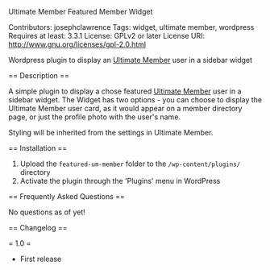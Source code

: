 Ultimate Member Featured Member Widget

Contributors: josephclawrence
Tags: widget, ultimate member, wordpress
Requires at least: 3.3.1
License: GPLv2 or later
License URI: http://www.gnu.org/licenses/gpl-2.0.html

Wordpress plugin to display an [Ultimate Member](https://ultimatemember.com/) user in a sidebar widget

== Description ==

A simple plugin to display a chose featured [Ultimate Member](https://ultimatemember.com/) user in a sidebar widget. The Widget has two options - you can choose to display the Ultimate Member user card, as it would appear on a member directory page, or just the profile photo with the user's name.

Styling will be inherited from the settings in Ultimate Member.

== Installation ==

1. Upload the `featured-um-member` folder to the `/wp-content/plugins/` directory
2. Activate the plugin through the 'Plugins' menu in WordPress

== Frequently Asked Questions ==

No questions as of yet!

== Changelog ==

= 1.0 =
* First release

